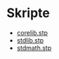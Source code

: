 # Skripte

- [corelib.stp](./corelib.html)
- [stdlib.stp](./stdlib.html)
- [stdmath.stp](./stdmath.html)